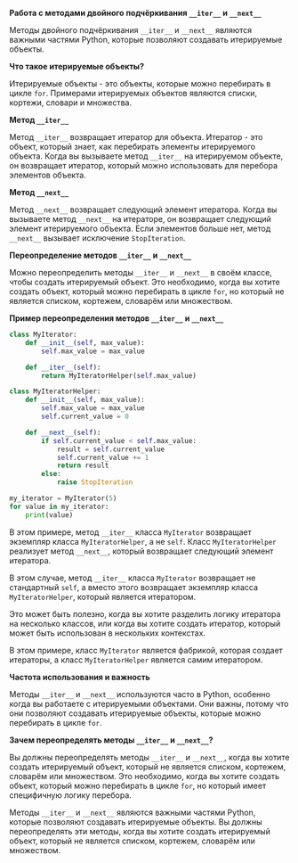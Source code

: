 
**Работа с методами двойного подчёркивания `__iter__` и `__next__`**

Методы двойного подчёркивания `__iter__` и `__next__` являются важными частями Python, которые позволяют создавать итерируемые объекты.

**Что такое итерируемые объекты?**

Итерируемые объекты - это объекты, которые можно перебирать в цикле `for`. Примерами итерируемых объектов являются списки, кортежи, словари и множества.

**Метод `__iter__`**

Метод `__iter__` возвращает итератор для объекта. Итератор - это объект, который знает, как перебирать элементы итерируемого объекта. Когда вы вызываете метод `__iter__` на итерируемом объекте, он возвращает итератор, который можно использовать для перебора элементов объекта.

**Метод `__next__`**

Метод `__next__` возвращает следующий элемент итератора. Когда вы вызываете метод `__next__` на итераторе, он возвращает следующий элемент итерируемого объекта. Если элементов больше нет, метод `__next__` вызывает исключение `StopIteration`.

**Переопределение методов `__iter__` и `__next__`**

Можно переопределить методы `__iter__` и `__next__` в своём классе, чтобы создать итерируемый объект. Это необходимо, когда вы хотите создать объект, который можно перебирать в цикле `for`, но который не является списком, кортежем, словарём или множеством.

**Пример переопределения методов `__iter__` и `__next__`**

```python
class MyIterator:
    def __init__(self, max_value):
        self.max_value = max_value

    def __iter__(self):
        return MyIteratorHelper(self.max_value)

class MyIteratorHelper:
    def __init__(self, max_value):
        self.max_value = max_value
        self.current_value = 0

    def __next__(self):
        if self.current_value < self.max_value:
            result = self.current_value
            self.current_value += 1
            return result
        else:
            raise StopIteration

my_iterator = MyIterator(5)
for value in my_iterator:
    print(value)
```
В этом примере, метод `__iter__` класса `MyIterator` возвращает экземпляр класса `MyIteratorHelper`, а не `self`. Класс `MyIteratorHelper` реализует метод `__next__`, который возвращает следующий элемент итератора.

В этом случае, метод `__iter__` класса `MyIterator` возвращает не стандартный `self`, а вместо этого возвращает экземпляр класса `MyIteratorHelper`, который является итератором.

Это может быть полезно, когда вы хотите разделить логику итератора на несколько классов, или когда вы хотите создать итератор, который может быть использован в нескольких контекстах.

В этом примере, класс `MyIterator` является фабрикой, которая создает итераторы, а класс `MyIteratorHelper` является самим итератором.

**Частота использования и важность**

Методы `__iter__` и `__next__` используются часто в Python, особенно когда вы работаете с итерируемыми объектами. Они важны, потому что они позволяют создавать итерируемые объекты, которые можно перебирать в цикле `for`.

**Зачем переопределять методы `__iter__` и `__next__`?**

Вы должны переопределять методы `__iter__` и `__next__`, когда вы хотите создать итерируемый объект, который не является списком, кортежем, словарём или множеством. Это необходимо, когда вы хотите создать объект, который можно перебирать в цикле `for`, но который имеет специфичную логику перебора.

Методы `__iter__` и `__next__` являются важными частями Python, которые позволяют создавать итерируемые объекты. Вы должны переопределять эти методы, когда вы хотите создать итерируемый объект, который не является списком, кортежем, словарём или множеством.